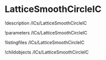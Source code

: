<!-- MOOSE Documentation Stub: Remove this when content is added. -->

# LatticeSmoothCircleIC
!description /ICs/LatticeSmoothCircleIC

!parameters /ICs/LatticeSmoothCircleIC

!listingfiles /ICs/LatticeSmoothCircleIC

!childobjects /ICs/LatticeSmoothCircleIC
